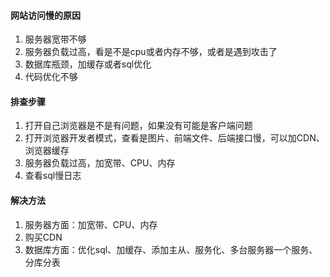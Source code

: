 
#### 网站访问慢的原因
1. 服务器宽带不够
2. 服务器负载过高，看是不是cpu或者内存不够，或者是遇到攻击了
3. 数据库瓶颈，加缓存或者sql优化
4. 代码优化不够

#### 排查步骤
1. 打开自己浏览器是不是有问题，如果没有可能是客户端问题
2. 打开浏览器开发者模式，查看是图片、前端文件、后端接口慢，可以加CDN、浏览器缓存
3. 服务器负载过高，加宽带、CPU、内存
4. 查看sql慢日志

#### 解决方法
1. 服务器方面：加宽带、CPU、内存
2. 购买CDN
3. 数据库方面：优化sql、加缓存、添加主从、服务化、多台服务器一个服务、分库分表



